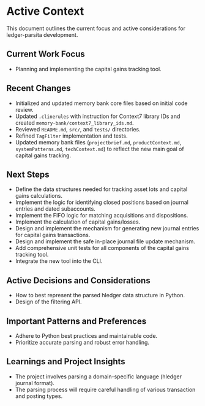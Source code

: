 # Active Context

This document outlines the current focus and active considerations for ledger-parsita development.

## Current Work Focus

- Planning and implementing the capital gains tracking tool.

## Recent Changes

- Initialized and updated memory bank core files based on initial code review.
- Updated `.clinerules` with instruction for Context7 library IDs and created `memory-bank/context7_library_ids.md`.
- Reviewed `README.md`, `src/`, and `tests/` directories.
- Refined `TagFilter` implementation and tests.
- Updated memory bank files (`projectbrief.md`, `productContext.md`, `systemPatterns.md`, `techContext.md`) to reflect the new main goal of capital gains tracking.

## Next Steps

- Define the data structures needed for tracking asset lots and capital gains calculations.
- Implement the logic for identifying closed positions based on journal entries and dated subaccounts.
- Implement the FIFO logic for matching acquisitions and dispositions.
- Implement the calculation of capital gains/losses.
- Design and implement the mechanism for generating new journal entries for capital gains transactions.
- Design and implement the safe in-place journal file update mechanism.
- Add comprehensive unit tests for all components of the capital gains tracking tool.
- Integrate the new tool into the CLI.

## Active Decisions and Considerations

- How to best represent the parsed hledger data structure in Python.
- Design of the filtering API.

## Important Patterns and Preferences

- Adhere to Python best practices and maintainable code.
- Prioritize accurate parsing and robust error handling.

## Learnings and Project Insights

- The project involves parsing a domain-specific language (hledger journal format).
- The parsing process will require careful handling of various transaction and posting types.
